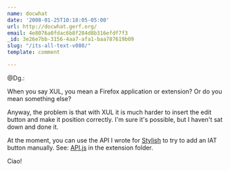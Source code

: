 ```yaml
---
name: docwhat
date: '2008-01-25T10:18:05-05:00'
url: http://docwhat.gerf.org/
email: 4e8076a0fdac6b8f284d8b316efdf7f3
_id: 3e26e7bb-3156-4aa7-afa1-baa787619b09
slug: "/its-all-text-v080/"
template: comment

---
```


@Dg.:

When you say XUL, you mean a Firefox application or extension?  Or do you mean something else?

Anyway, the problem is that with XUL it is much harder to insert the edit button and make it position correctly.  I'm sure it's possible, but I haven't sat down and done it.

At the moment, you can use the API I wrote for <a href="http://userstyles.org/stylish/" rel="nofollow">Stylish</a> to try to add an IAT button manually.  See: <a href="http://hg.gerf.org/itsalltext/file/9951df6d426c/src/chrome/content/API.js" rel="nofollow">API.js</a> in the extension folder.

Ciao!
